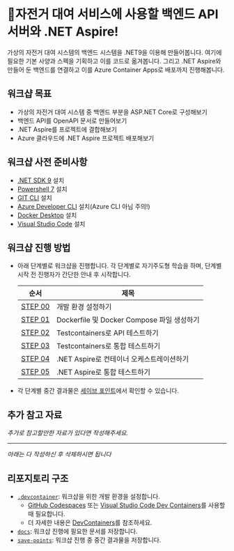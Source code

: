 # 자전거 대여 서비스에 사용할 백엔드 API 서버와 .NET Aspire!

<!--
이 README 파일에 아래 내용을 포함시켜주세요.

- 워크샵 소개
- 워크샵 목표
- 워크샵 사전 준비사항
- 워크샵 진행 방법
- 추가 참고 자료
-->

가상의 자전거 대여 시스템의 백엔드 시스템을 .NET9을 이용해 만들어봅니다. 여기에 필요한 기본 사양과 스펙을 기획하고 이를 코드로 옮겨봅니다. 그리고 .NET Aspire와 만들어 둔 백엔드를 연결하고 이를 Azure Container Apps로 배포까지 진행해봅니다.


## 워크샵 목표

* 가상의 자전거 대여 시스템 중 백엔드 부분을 ASP.NET Core로 구성해보기
* 백엔드 API를 OpenAPI 문서로 만들어보기
* .NET Aspire를 프로젝트에 결합해보기
* Azure 클라우드에 .NET Aspire 프로젝트 배포해보기


## 워크샵 사전 준비사항

- [.NET SDK 9](https://dotnet.microsoft.com/download/dotnet/9.0) 설치
- [Powershell 7](https://learn.microsoft.com/powershell/scripting/install/installing-powershell) 설치
- [GIT CLI](https://git-scm.com/downloads) 설치
- [Azure Developer CLI](https://learn.microsoft.com/ko-kr/azure/developer/azure-developer-cli/install-azd) 설치(Azure CLI 아님 주의!)
- [Docker Desktop](https://docs.docker.com/get-started/introduction/get-docker-desktop/) 설치
- [Visual Studio Code](https://code.visualstudio.com/) 설치


## 워크샵 진행 방법

- 아래 단계별로 워크샵을 진행합니다. 각 단계별로 자기주도형 학습을 하며, 단계별 시작 전 진행자가 간단한 안내 후 시작합니다.

  | 순서                         | 제목                                           |
  |------------------------------|------------------------------------------------|
  | [STEP 00](./docs/step-00.md) | 개발 환경 설정하기                             |
  | [STEP 01](./docs/step-01.md) | Dockerfile 및 Docker Compose 파일 생성하기     |
  | [STEP 02](./docs/step-02.md) | Testcontainers로 API 테스트하기                |
  | [STEP 03](./docs/step-03.md) | Testcontainers로 통합 테스트하기               |
  | [STEP 04](./docs/step-04.md) | .NET Aspire로 컨테이너 오케스트레이션하기      |
  | [STEP 05](./docs/step-05.md) | .NET Aspire로 통합 테스트하기                  |

- 각 단계별 중간 결과물은 [세이브 포인트](./save-points)에서 확인할 수 있습니다.


## 추가 참고 자료

*추가로 참고할만한 자료가 있다면 작성해주세요.*

---

*아래는 다 작성하신 후 삭제하시면 됩니다*

## 리포지토리 구조

- [`.devcontainer`](./.devcontainer): 워크샵을 위한 개발 환경을 설정합니다.
  - [GitHub Codespaces](https://github.com/features/codespaces) 또는 [Visual Studio Code Dev Containers](https://marketplace.visualstudio.com/items?itemName=ms-vscode-remote.remote-containers)를 사용할 때 필요합니다.
  - 더 자세한 내용은 [DevContainers](https://containers.dev)를 참조하세요.
- [`docs`](./docs): 워크샵 진행에 필요한 문서를 저장합니다.
- [`save-points`](./save-points): 워크샵 진행 중 중간 결과물을 저장합니다.
